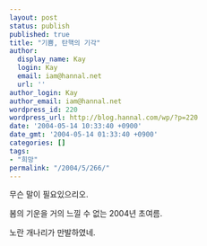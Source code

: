```yaml
---
layout: post
status: publish
published: true
title: "기쁨, 탄핵의 기각"
author:
  display_name: Kay
  login: Kay
  email: iam@hannal.net
  url: ''
author_login: Kay
author_email: iam@hannal.net
wordpress_id: 220
wordpress_url: http://blog.hannal.com/wp/?p=220
date: '2004-05-14 10:33:40 +0900'
date_gmt: '2004-05-14 01:33:40 +0900'
categories: []
tags:
- "희망"
permalink: "/2004/5/266/"
---
```

<p>무슨 말이 필요있으리오.</p>
<p>봄의 기운을 거의 느낄 수 없는 2004년 초여름.</p>
<p>노란 개나리가 만발하였네.</p>
